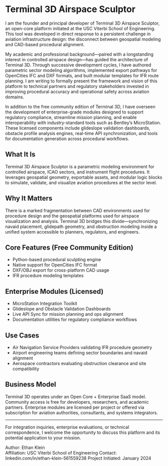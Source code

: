 # Terminal 3D Airspace Sculptor

I am the founder and principal developer of Terminal 3D Airspace Sculptor, an open-core platform initiated at the USC Viterbi School of Engineering. This tool was developed in direct response to a persistent challenge in aviation infrastructure design: the disconnect between geospatial modeling and CAD-based procedural alignment.

My academic and professional background—paired with a longstanding interest in controlled airspace design—has guided the architecture of Terminal 3D. Through successive development cycles, I have authored parametric sector modeling algorithms, implemented export pathways for OpenCities IFC and DXF formats, and built modular templates for IFR route planning. I am writing to formally present the framework and vision of this platform to technical partners and regulatory stakeholders invested in improving procedural accuracy and operational safety across aviation domains.

In addition to the free community edition of Terminal 3D, I have overseen the development of enterprise-grade modules designed to support regulatory compliance, streamline mission planning, and enable interoperability with industry-standard tools such as Bentley’s MicroStation. These licensed components include glideslope validation dashboards, obstacle profile analysis engines, real-time API synchronization, and tools for documentation generation across procedural workflows.

## What It Is

Terminal 3D Airspace Sculptor is a parametric modeling environment for controlled airspace, ICAO sectors, and instrument flight procedures. It leverages geospatial geometry, exportable assets, and modular logic blocks to simulate, validate, and visualize aviation procedures at the sector level.

## Why It Matters

There is a marked fragmentation between CAD environments used for procedure design and the geospatial platforms used for airspace visualization and analysis. Terminal 3D bridges this divide—synchronizing navaid placement, glidepath geometry, and obstruction modeling inside a unified system accessible to planners, regulators, and engineers.

## Core Features (Free Community Edition)

- Python-based procedural sculpting engine
- Native support for OpenCities IFC format
- DXF/OBJ export for cross-platform CAD usage
- IFR procedure modeling templates

## Enterprise Modules (Licensed)

- MicroStation Integration Toolkit
- Glideslope and Obstacle Validation Dashboards
- Live API Sync for mission planning and ops alignment
- Documentation utilities for regulatory compliance workflows

## Use Cases

- Air Navigation Service Providers validating IFR procedure geometry
- Airport engineering teams defining sector boundaries and navaid alignment
- Aerospace contractors evaluating obstruction clearance and site compatibility

## Business Model

Terminal 3D operates under an Open Core + Enterprise SaaS model. Community access is free for developers, researchers, and academic partners. Enterprise modules are licensed per project or offered via subscription for aviation authorities, consultants, and systems integrators.

---

For integration inquiries, enterprise evaluations, or technical correspondence, I welcome the opportunity to discuss this platform and its potential application to your mission.

Author: Ethan Klein  
Affiliation: USC Viterbi School of Engineering 
Contact: linkedin.com/in/ethan-klein-561559238 
Project Initiated: January 2024

